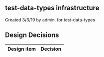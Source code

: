 ## test-data-types infrastructure

Created 3/6/19 by admin. for test-data-types


## Design Decisions
| Design item                | Decision|
| :----------------------------------- | :--------------------------------------------------------------------------------|

